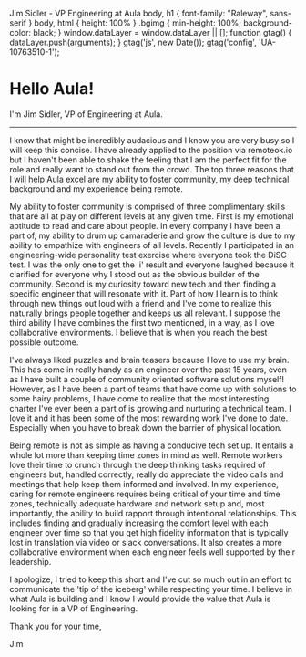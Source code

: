 Jim Sidler - VP Engineering at Aula      body, h1 { font-family: "Raleway", sans-serif } body, html { height: 100% } .bgimg { min-height: 100%; background-color: black; }    window.dataLayer = window.dataLayer || \[\]; function gtag() { dataLayer.push(arguments); } gtag('js', new Date()); gtag('config', 'UA-10763510-1');

Hello Aula!
===========

I'm Jim Sidler, VP of Engineering at Aula.

* * *

I know that might be incredibly audacious and I know you are very busy so I will keep this concise. I have already applied to the position via remoteok.io but I haven't been able to shake the feeling that I am the perfect fit for the role and really want to stand out from the crowd. The top three reasons that I will help Aula excel are my ability to foster community, my deep technical background and my experience being remote.

My ability to foster community is comprised of three complimentary skills that are all at play on different levels at any given time. First is my emotional aptitude to read and care about people. In every company I have been a part of, my ability to drum up camaraderie and grow the culture is due to my ability to empathize with engineers of all levels. Recently I participated in an engineering-wide personality test exercise where everyone took the DiSC test. I was the only one to get the 'i' result and everyone laughed because it clarified for everyone why I stood out as the obvious builder of the community. Second is my curiosity toward new tech and then finding a specific engineer that will resonate with it. Part of how I learn is to think through new things out loud with a friend and I've come to realize this naturally brings people together and keeps us all relevant. I suppose the third ability I have combines the first two mentioned, in a way, as I love collaborative environments. I believe that is when you reach the best possible outcome.

I've always liked puzzles and brain teasers because I love to use my brain. This has come in really handy as an engineer over the past 15 years, even as I have built a couple of community oriented software solutions myself! However, as I have been a part of teams that have come up with solutions to some hairy problems, I have come to realize that the most interesting charter I've ever been a part of is growing and nurturing a technical team. I love it and it has been some of the most rewarding work I've done to date. Especially when you have to break down the barrier of physical location.

Being remote is not as simple as having a conducive tech set up. It entails a whole lot more than keeping time zones in mind as well. Remote workers love their time to crunch through the deep thinking tasks required of engineers but, handled correctly, really do appreciate the video calls and meetings that help keep them informed and involved. In my experience, caring for remote engineers requires being critical of your time and time zones, technically adequate hardware and network setup and, most importantly, the ability to build rapport through intentional relationships. This includes finding and gradually increasing the comfort level with each engineer over time so that you get high fidelity information that is typically lost in translation via video or slack conversations. It also creates a more collaborative environment when each engineer feels well supported by their leadership.

I apologize, I tried to keep this short and I've cut so much out in an effort to communicate the 'tip of the iceberg' while respecting your time. I believe in what Aula is building and I know I would provide the value that Aula is looking for in a VP of Engineering.

Thank you for your time,

Jim
